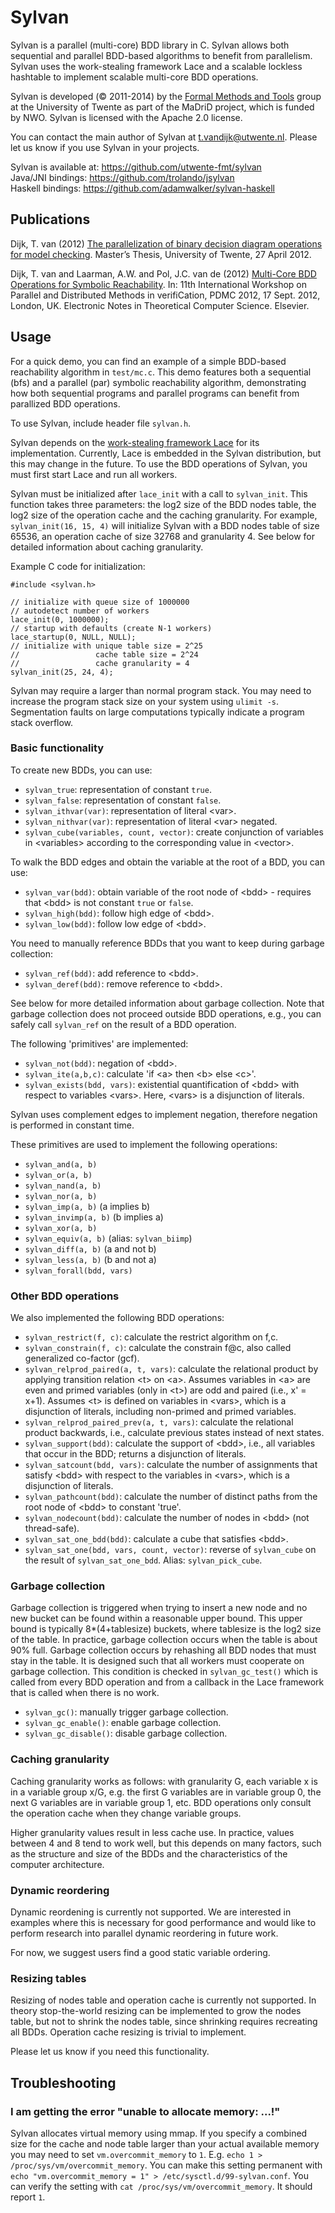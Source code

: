 Sylvan
======
Sylvan is a parallel (multi-core) BDD library in C. Sylvan allows both sequential and parallel BDD-based algorithms to benefit from parallelism. Sylvan uses the work-stealing framework Lace and a scalable lockless hashtable to implement scalable multi-core BDD operations.

Sylvan is developed (&copy; 2011-2014) by the [Formal Methods and Tools](http://fmt.ewi.utwente.nl/) group at the University of Twente as part of the MaDriD project, which is funded by NWO. Sylvan is licensed with the Apache 2.0 license.

You can contact the main author of Sylvan at <t.vandijk@utwente.nl>. Please let us know if you use Sylvan in your projects.

Sylvan is available at: https://github.com/utwente-fmt/sylvan  
Java/JNI bindings: https://github.com/trolando/jsylvan  
Haskell bindings: https://github.com/adamwalker/sylvan-haskell

Publications
------------
Dijk, T. van (2012) [The parallelization of binary decision diagram operations for model checking](http://essay.utwente.nl/61650/). Master’s Thesis, University of Twente, 27 April 2012.

Dijk, T. van and Laarman, A.W. and Pol, J.C. van de (2012) [Multi-Core BDD Operations for Symbolic Reachability](http://eprints.eemcs.utwente.nl/22166/). In: 11th International Workshop on Parallel and Distributed Methods in verifiCation, PDMC 2012, 17 Sept. 2012, London, UK. Electronic Notes in Theoretical Computer Science. Elsevier.

Usage
-----
For a quick demo, you can find an example of a simple BDD-based reachability algorithm in `test/mc.c`. This demo features both a sequential (bfs) and a parallel (par) symbolic reachability algorithm, demonstrating how both sequential programs and parallel programs can benefit from parallized BDD operations.

To use Sylvan, include header file `sylvan.h`.

Sylvan depends on the [work-stealing framework Lace](http://fmt.ewi.utwente.nl/tools/lace) for its implementation. Currently, Lace is embedded in the Sylvan distribution, but this may change in the future. To use the BDD operations of Sylvan, you must first start Lace and run all workers.

Sylvan must be initialized after `lace_init` with a call to `sylvan_init`. This function takes three parameters: the log2 size of the BDD nodes table, the log2 size of the operation cache and the caching granularity. For example, `sylvan_init(16, 15, 4)` will initialize Sylvan with a BDD nodes table of size 65536, an operation cache of size 32768 and granularity 4. See below for detailed information about caching granularity.

Example C code for initialization:
```
#include <sylvan.h>

// initialize with queue size of 1000000
// autodetect number of workers
lace_init(0, 1000000);
// startup with defaults (create N-1 workers)
lace_startup(0, NULL, NULL);
// initialize with unique table size = 2^25
//                 cache table size = 2^24
//                 cache granularity = 4
sylvan_init(25, 24, 4);
```

Sylvan may require a larger than normal program stack. You may need to increase the program stack size on your system using `ulimit -s`. Segmentation faults on large computations typically indicate a program stack overflow.

### Basic functionality

To create new BDDs, you can use:
- `sylvan_true`: representation of constant `true`.
- `sylvan_false`: representation of constant `false`.
- `sylvan_ithvar(var)`: representation of literal &lt;var&gt;.
- `sylvan_nithvar(var)`: representation of literal &lt;var&gt; negated.
- `sylvan_cube(variables, count, vector)`: create conjunction of variables in &lt;variables&gt; according to the corresponding value in &lt;vector&gt;.

To walk the BDD edges and obtain the variable at the root of a BDD, you can use:
- `sylvan_var(bdd)`: obtain variable of the root node of &lt;bdd&gt; - requires that &lt;bdd&gt; is not constant `true` or `false`.
- `sylvan_high(bdd)`: follow high edge of &lt;bdd&gt;.
- `sylvan_low(bdd)`: follow low edge of &lt;bdd&gt;.

You need to manually reference BDDs that you want to keep during garbage collection:
- `sylvan_ref(bdd)`: add reference to &lt;bdd&gt;.
- `sylvan_deref(bdd)`: remove reference to &lt;bdd&gt;.

See below for more detailed information about garbage collection. Note that garbage collection does not proceed outside BDD operations, e.g., you can safely call `sylvan_ref` on the result of a BDD operation.

The following 'primitives' are implemented:
- `sylvan_not(bdd)`: negation of &lt;bdd&gt;.
- `sylvan_ite(a,b,c)`: calculate 'if &lt;a&gt; then &lt;b&gt; else &lt;c&gt;'.
- `sylvan_exists(bdd, vars)`: existential quantification of &lt;bdd&gt; with respect to variables &lt;vars&gt;. Here, &lt;vars&gt; is a disjunction of literals.

Sylvan uses complement edges to implement negation, therefore negation is performed in constant time.

These primitives are used to implement the following operations:
- `sylvan_and(a, b)`
- `sylvan_or(a, b)`
- `sylvan_nand(a, b)`
- `sylvan_nor(a, b)`
- `sylvan_imp(a, b)` (a implies b)
- `sylvan_invimp(a, b)` (b implies a)
- `sylvan_xor(a, b)`
- `sylvan_equiv(a, b)` (alias: `sylvan_biimp`)
- `sylvan_diff(a, b)` (a and not b)
- `sylvan_less(a, b)` (b and not a)
- `sylvan_forall(bdd, vars)`

### Other BDD operations

We also implemented the following BDD operations:
- `sylvan_restrict(f, c)`: calculate the restrict algorithm on f,c.
- `sylvan_constrain(f, c)`: calculate the constrain f@c, also called generalized co-factor (gcf).
- `sylvan_relprod_paired(a, t, vars)`: calculate the relational product by applying transition relation &lt;t&gt; on &lt;a&gt;. Assumes variables in &lt;a&gt; are even and primed variables (only in &lt;t&gt;) are odd and paired (i.e., x' = x+1). Assumes &lt;t&gt; is defined on variables in &lt;vars&gt;, which is a disjunction of literals, including non-primed and primed variables.
- `sylvan_relprod_paired_prev(a, t, vars)`: calculate the relational product backwards, i.e., calculate previous states instead of next states.
- `sylvan_support(bdd)`: calculate the support of &lt;bdd&gt;, i.e., all variables that occur in the BDD; returns a disjunction of literals.
- `sylvan_satcount(bdd, vars)`: calculate the number of assignments that satisfy &lt;bdd&gt; with respect to the variables in &lt;vars&gt;, which is a disjunction of literals.
- `sylvan_pathcount(bdd)`: calculate the number of distinct paths from the root node of &lt;bdd&gt; to constant 'true'.
- `sylvan_nodecount(bdd)`: calculate the number of nodes in &lt;bdd&gt; (not thread-safe).
- `sylvan_sat_one_bdd(bdd)`: calculate a cube that satisfies &lt;bdd&gt;.
- `sylvan_sat_one(bdd, vars, count, vector)`: reverse of `sylvan_cube` on the result of `sylvan_sat_one_bdd`. Alias: `sylvan_pick_cube`.
 
### Garbage collection

Garbage collection is triggered when trying to insert a new node and no new bucket can be found within a reasonable upper bound. This upper bound is typically 8*(4+tablesize) buckets, where tablesize is the log2 size of the table. In practice, garbage collection occurs when the table is about 90% full. Garbage collection occurs by rehashing all BDD nodes that must stay in the table. It is designed such that all workers must cooperate on garbage collection. This condition is checked in `sylvan_gc_test()` which is called from every BDD operation and from a callback in the Lace framework that is called when there is no work.

- `sylvan_gc()`: manually trigger garbage collection.
- `sylvan_gc_enable()`: enable garbage collection.
- `sylvan_gc_disable()`: disable garbage collection.

### Caching granularity

Caching granularity works as follows: with granularity G, each variable x is in a variable group x/G, e.g. the first G variables are in variable group 0, the next G variables are in variable group 1, etc.
BDD operations only consult the operation cache when they change variable groups.

Higher granularity values result in less cache use. In practice, values between 4 and 8 tend to work well, but this depends on many factors, such as the structure and size of the BDDs and the characteristics of the computer architecture.

### Dynamic reordering

Dynamic reordening is currently not supported.
We are interested in examples where this is necessary for good performance and would like to perform research into parallel dynamic reordering in future work.

For now, we suggest users find a good static variable ordering.

### Resizing tables

Resizing of nodes table and operation cache is currently not supported. In theory stop-the-world resizing can be implemented to grow the nodes table, but not to shrink the nodes table, since shrinking requires recreating all BDDs. Operation cache resizing is trivial to implement.

Please let us know if you need this functionality.

Troubleshooting
---------------
### I am getting the error "unable to allocate memory: ...!"
Sylvan allocates virtual memory using mmap. If you specify a combined size for the cache and node table larger than your actual available memory you may need to set `vm.overcommit_memory` to `1`. E.g. `echo 1 > /proc/sys/vm/overcommit_memory`. You can make this setting permanent with `echo "vm.overcommit_memory = 1" > /etc/sysctl.d/99-sylvan.conf`. You can verify the setting with `cat /proc/sys/vm/overcommit_memory`. It should report `1`.

